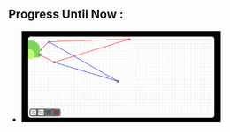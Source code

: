 ## Progress Until Now : 

- <img src="progress_until_now/progress1.png" alt="progress1" width="75%" />